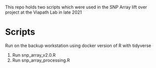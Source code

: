 This repo holds two scripts which were used in the SNP Array lift over project at the Viapath Lab in late 2021 
# Scripts 
Run on the backup workstation using docker version of R with tidyverse 
1) Run snp_array_v2.0.R
2) Run snp_array_processing.R 